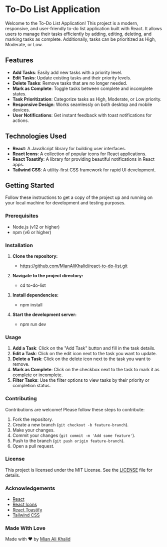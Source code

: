 # To-Do List Application

Welcome to the To-Do List Application! This project is a modern, responsive, and user-friendly to-do list application built with React. It allows users to manage their tasks efficiently by adding, editing, deleting, and marking tasks as complete. Additionally, tasks can be prioritized as High, Moderate, or Low.

## Features

- **Add Tasks**: Easily add new tasks with a priority level.
- **Edit Tasks**: Update existing tasks and their priority levels.
- **Delete Tasks**: Remove tasks that are no longer needed.
- **Mark as Complete**: Toggle tasks between complete and incomplete states.
- **Task Prioritization**: Categorize tasks as High, Moderate, or Low priority.
- **Responsive Design**: Works seamlessly on both desktop and mobile devices.
- **User Notifications**: Get instant feedback with toast notifications for actions.

## Technologies Used

- **React**: A JavaScript library for building user interfaces.
- **React Icons**: A collection of popular icons for React applications.
- **React Toastify**: A library for providing beautiful notifications in React apps.
- **Tailwind CSS**: A utility-first CSS framework for rapid UI development.

## Getting Started

Follow these instructions to get a copy of the project up and running on your local machine for development and testing purposes.

### Prerequisites

- Node.js (v12 or higher)
- npm (v6 or higher)

### Installation

1. **Clone the repository:**
   - https://github.com/MianAliKhalid/react-to-do-list.git

2. **Navigate to the project directory:**
    - cd to-do-list

3. **Install dependencies:**
    - npm install

4. **Start the development server:**
    - npm run dev

### Usage

1. **Add a Task**: Click on the "Add Task" button and fill in the task details.
2. **Edit a Task**: Click on the edit icon next to the task you want to update.
3. **Delete a Task**: Click on the delete icon next to the task you want to remove.
4. **Mark as Complete**: Click on the checkbox next to the task to mark it as complete or incomplete.
5. **Filter Tasks**: Use the filter options to view tasks by their priority or completion status.

### Contributing

Contributions are welcome! Please follow these steps to contribute:

1. Fork the repository.
2. Create a new branch (`git checkout -b feature-branch`).
3. Make your changes.
4. Commit your changes (`git commit -m 'Add some feature'`).
5. Push to the branch (`git push origin feature-branch`).
6. Open a pull request.

### License

This project is licensed under the MIT License. See the [LICENSE](LICENSE) file for details.

### Acknowledgements

- [React](https://reactjs.org/)
- [React Icons](https://react-icons.github.io/react-icons/)
- [React Toastify](https://fkhadra.github.io/react-toastify/)
- [Tailwind CSS](https://tailwindcss.com/)

### Made With Love

Made with ❤️ by [Mian Ali Khalid](https://github.com/MianAliKhalid)

